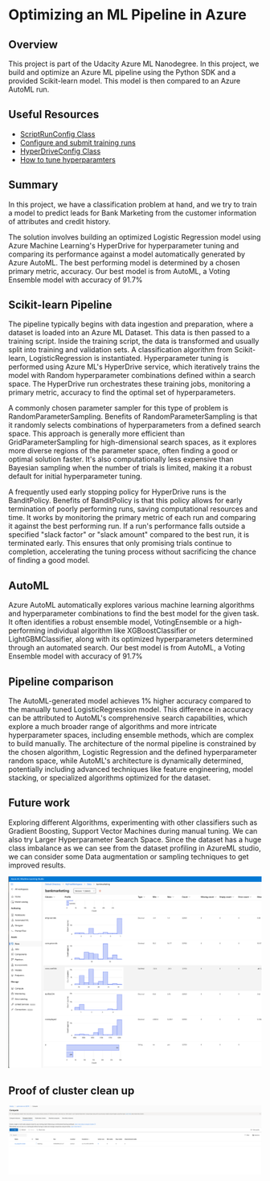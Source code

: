 # Optimizing an ML Pipeline in Azure

## Overview
This project is part of the Udacity Azure ML Nanodegree.
In this project, we build and optimize an Azure ML pipeline using the Python SDK and a provided Scikit-learn model.
This model is then compared to an Azure AutoML run.

## Useful Resources
- [ScriptRunConfig Class](https://docs.microsoft.com/en-us/python/api/azureml-core/azureml.core.scriptrunconfig?view=azure-ml-py)
- [Configure and submit training runs](https://docs.microsoft.com/en-us/azure/machine-learning/how-to-set-up-training-targets)
- [HyperDriveConfig Class](https://docs.microsoft.com/en-us/python/api/azureml-train-core/azureml.train.hyperdrive.hyperdriveconfig?view=azure-ml-py)
- [How to tune hyperparamters](https://docs.microsoft.com/en-us/azure/machine-learning/how-to-tune-hyperparameters)


## Summary
In this project, we have a classification problem at hand, and we try to train a model to predict leads for Bank Marketing from the customer information of attributes and credit history.

The solution involves building an optimized Logistic Regression model using Azure Machine Learning's HyperDrive for hyperparameter tuning and comparing its performance against a model automatically generated by Azure AutoML. The best performing model is determined by a chosen primary metric, accuracy.  Our best model is from AutoML, a Voting Ensemble model with accuracy of 91.7% 

## Scikit-learn Pipeline
The pipeline typically begins with data ingestion and preparation, where a dataset is loaded into an Azure ML Dataset. This data is then passed to a training script. Inside the training script, the data is transformed and usually split into training and validation sets. A classification algorithm from Scikit-learn, LogisticRegression is instantiated. Hyperparameter tuning is performed using Azure ML's HyperDrive service, which iteratively trains the model with Random hyperparameter combinations defined within a search space. The HyperDrive run orchestrates these training jobs, monitoring a primary metric, accuracy to find the optimal set of hyperparameters.

A commonly chosen parameter sampler for this type of problem is RandomParameterSampling. Benefits of RandomParameterSampling is that it randomly selects combinations of hyperparameters from a defined search space. This approach is generally more efficient than GridParameterSampling for high-dimensional search spaces, as it explores more diverse regions of the parameter space, often finding a good or optimal solution faster. It's also computationally less expensive than Bayesian sampling when the number of trials is limited, making it a robust default for initial hyperparameter tuning.


A frequently used early stopping policy for HyperDrive runs is the BanditPolicy. Benefits of BanditPolicy is that this policy allows for early termination of poorly performing runs, saving computational resources and time. It works by monitoring the primary metric of each run and comparing it against the best performing run. If a run's performance falls outside a specified "slack factor" or "slack amount" compared to the best run, it is terminated early. This ensures that only promising trials continue to completion, accelerating the tuning process without sacrificing the chance of finding a good model.


## AutoML
Azure AutoML automatically explores various machine learning algorithms and hyperparameter combinations to find the best model for the given task. It often identifies a robust ensemble model, VotingEnsemble or a high-performing individual algorithm like XGBoostClassifier or LightGBMClassifier, along with its optimized hyperparameters determined through an automated search.  Our best model is from AutoML, a Voting Ensemble model with accuracy of 91.7% 

## Pipeline comparison
The AutoML-generated model achieves 1% higher accuracy compared to the manually tuned LogisticRegression model. This difference in accuracy can be attributed to AutoML's comprehensive search capabilities, which explore a much broader range of algorithms and more intricate hyperparameter spaces, including ensemble methods, which are complex to build manually. The architecture of the normal pipeline is constrained by the chosen algorithm, Logistic Regression and the defined hyperparameter random space, while AutoML's architecture is dynamically determined, potentially including advanced techniques like feature engineering, model stacking, or specialized algorithms optimized for the dataset.

## Future work
Exploring different Algorithms, experimenting with other classifiers such as Gradient Boosting, Support Vector Machines during manual tuning.
We can also try Larger Hyperparameter Search Space.
Since the dataset has a huge class imbalance as we can see from the dataset profiling in AzureML studio, we can consider some Data augmentation or sampling techniques to get improved results.

![Data Profile](Dataprofile.png)

## Proof of cluster clean up
![](cluster-deletion.png)
